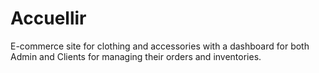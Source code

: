 # Accuellir
E-commerce site for clothing and accessories with a dashboard for both Admin and Clients for managing their orders and inventories.
